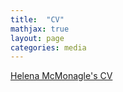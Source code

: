 ```yaml
---
title:  "CV"
mathjax: true
layout: page
categories: media
---
```



[Helena McMonagle's CV](McMonagle_SAFS_UW_CV.pdf)
